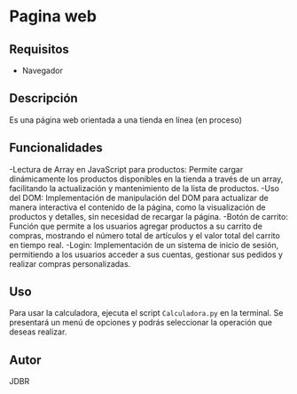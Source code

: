 # Pagina web

## **Requisitos**
  - Navegador

## Descripción

Es una página web orientada a una tienda en línea (en proceso)

## Funcionalidades

-Lectura de Array en JavaScript para productos: Permite cargar dinámicamente los productos disponibles en la tienda a través de un array, facilitando la actualización y mantenimiento de la lista de productos.
-Uso del DOM: Implementación de manipulación del DOM para actualizar de manera interactiva el contenido de la página, como la visualización de productos y detalles, sin necesidad de recargar la página.
-Botón de carrito: Función que permite a los usuarios agregar productos a su carrito de compras, mostrando el número total de artículos y el valor total del carrito en tiempo real.
-Login: Implementación de un sistema de inicio de sesión, permitiendo a los usuarios acceder a sus cuentas, gestionar sus pedidos y realizar compras personalizadas.
 

## Uso

Para usar la calculadora, ejecuta el script `Calculadora.py` en la terminal. Se presentará un menú de opciones y podrás seleccionar la operación que deseas realizar.


## Autor
JDBR


